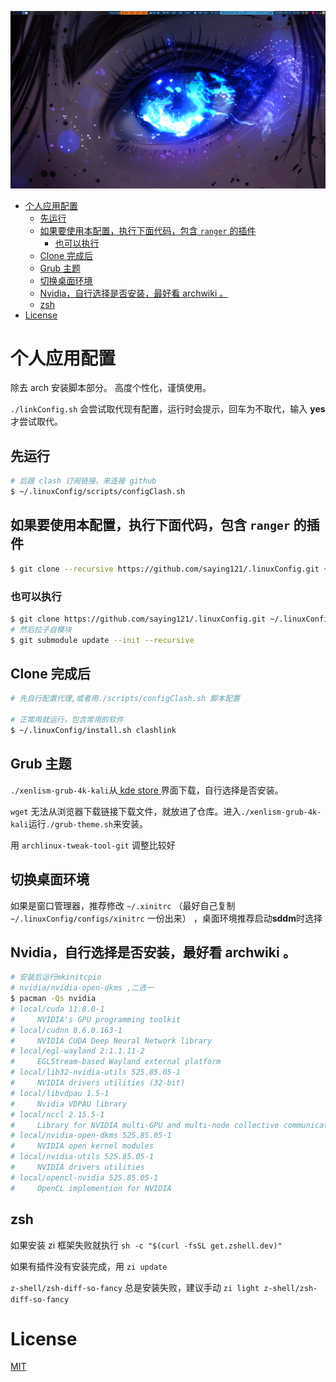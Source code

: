 ![桌面图像](./pictures/2023-03-17_22-42.png)

<!--toc:start-->
- [个人应用配置](#个人应用配置)
  - [先运行](#先运行)
  - [如果要使用本配置，执行下面代码，包含 `ranger` 的插件](#如果要使用本配置执行下面代码包含-ranger-的插件)
    - [也可以执行](#也可以执行)
  - [Clone 完成后](#clone-完成后)
  - [Grub 主题](#grub-主题)
  - [切换桌面环境](#切换桌面环境)
  - [Nvidia，自行选择是否安装，最好看 archwiki 。](#nvidia自行选择是否安装最好看-archwiki)
  - [zsh](#zsh)
- [License](#license)
<!--toc:end-->

# 个人应用配置

除去 arch 安装脚本部分。
高度个性化，谨慎使用。

`./linkConfig.sh` 会尝试取代现有配置，运行时会提示，回车为不取代，输入 **yes** 才尝试取代。

## 先运行

```bash
# 后跟 clash 订阅链接，来连接 github
$ ~/.linuxConfig/scripts/configClash.sh
```

## 如果要使用本配置，执行下面代码，包含 `ranger` 的插件

```bash
$ git clone --recursive https://github.com/saying121/.linuxConfig.git ~/.linuxConfig
```

### 也可以执行

```bash
$ git clone https://github.com/saying121/.linuxConfig.git ~/.linuxConfig
# 然后拉子自模块
$ git submodule update --init --recursive
```

## Clone 完成后

```bash
# 先自行配置代理,或者用./scripts/configClash.sh 脚本配置

# 正常用就运行，包含常用的软件
$ ~/.linuxConfig/install.sh clashlink
```

## Grub 主题

`./xenlism-grub-4k-kali`从[ kde store ](https://store.kde.org/p/1440862)界面下载，自行选择是否安装。

`wget` 无法从浏览器下载链接下载文件，就放进了仓库。进入`./xenlism-grub-4k-kali`运行`./grub-theme.sh`来安装。

用 `archlinux-tweak-tool-git` 调整比较好

## 切换桌面环境

如果是窗口管理器，推荐修改 `~/.xinitrc` （最好自己复制 `~/.linuxConfig/configs/xinitrc` 一份出来） ，桌面环境推荐启动**sddm**时选择

## Nvidia，自行选择是否安装，最好看 archwiki 。

```bash
# 安装后运行mkinitcpio
# nvidia/nvidia-open-dkms ,二选一
$ pacman -Qs nvidia
# local/cuda 11.8.0-1
#     NVIDIA's GPU programming toolkit
# local/cudnn 8.6.0.163-1
#     NVIDIA CUDA Deep Neural Network library
# local/egl-wayland 2:1.1.11-2
#     EGLStream-based Wayland external platform
# local/lib32-nvidia-utils 525.85.05-1
#     NVIDIA drivers utilities (32-bit)
# local/libvdpau 1.5-1
#     Nvidia VDPAU library
# local/nccl 2.15.5-1
#     Library for NVIDIA multi-GPU and multi-node collective communication primitives
# local/nvidia-open-dkms 525.85.05-1
#     NVIDIA open kernel modules
# local/nvidia-utils 525.85.05-1
#     NVIDIA drivers utilities
# local/opencl-nvidia 525.85.05-1
#     OpenCL implemention for NVIDIA
```

## zsh

如果安装 zi 框架失败就执行 `sh -c "$(curl -fsSL get.zshell.dev)"`

如果有插件没有安装完成，用 `zi update`

`z-shell/zsh-diff-so-fancy` 总是安装失败，建议手动 `zi light z-shell/zsh-diff-so-fancy`

# License

[MIT](./LICENSE)

